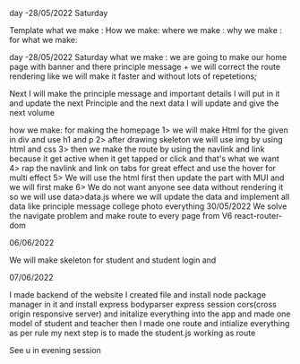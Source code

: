 day -28/05/2022 Saturday

Template 
what we make : 
How we make:
where we make :
why we make :
for what we make:

day -28/05/2022 Saturday
what we make :
we are going to make our home page with banner and there principle message +
we will correct the route rendering like we will make it faster and without lots of repetetions;

Next I will make the principle message and important details I will put in it and update the 
next Principle and the next data I will update and give the next volume 


how we make:
for making the homepage
1> we will make Html for the given in div and use h1 and p 
2> after drawing skeleton we will use img by using html and css
3> then we make the route by using the navlink and link because it get active when it get tapped or click and that's what we want 
4> rap the navlink and link on tabs for great effect and use the hover for multi effect
5> We will use the html first then update the part with MUI and we will first make 
6> We do not want anyone see data without rendering it so we will use data>data.js where we will update the data and implement all data like principle message college photo everything
30/05/2022
We solve the navigate problem and make route to every page from V6 react-router-dom

06/06/2022

We will make skeleton for student and student login and 

07/06/2022

I made backend of the website I created file and install node package manager in it and install express bodyparser express session cors(cross origin responsive server) 
and initalize everything into the app 
and made one model of student and teacher 
then I made one route and intialize everything as per rule my next step is to made the student.js working as route 

See u in evening session
